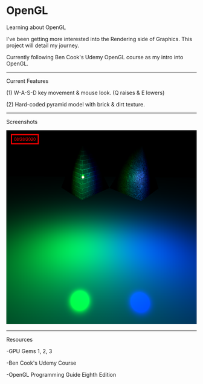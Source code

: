 # OpenGL
Learning about OpenGL

I've been getting more interested into the Rendering side of Graphics. This project will detail my journey.

Currently following Ben Cook's Udemy OpenGL course as my intro into OpenGL.


---------
Current Features

(1) W-A-S-D key movement & mouse look. (Q raises & E lowers)

(2) Hard-coded pyramid model with brick & dirt texture.


--------
Screenshots

![2020/08/28 - PointLights](https://github.com/Shurkuris/OpenGL/blob/master/misc/snapshots/2020_08_28-PointLights.png)

---------
Resources

-GPU Gems 1, 2, 3

-Ben Cook's Udemy Course

-OpenGL Programming Guide Eighth Edition
